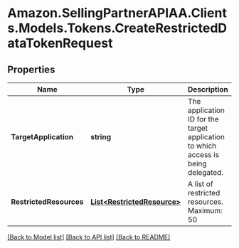 # Amazon.SellingPartnerAPIAA.Clients.Models.Tokens.CreateRestrictedDataTokenRequest
## Properties

Name | Type | Description | Notes
------------ | ------------- | ------------- | -------------
**TargetApplication** | **string** | The application ID for the target application to which access is being delegated. | [optional] 
**RestrictedResources** | [**List&lt;RestrictedResource&gt;**](RestrictedResource.md) | A list of restricted resources. Maximum: 50 | 

[[Back to Model list]](../README.md#documentation-for-models) [[Back to API list]](../README.md#documentation-for-api-endpoints) [[Back to README]](../README.md)

